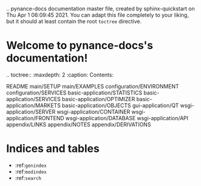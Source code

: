 .. pynance-docs documentation master file, created by
   sphinx-quickstart on Thu Apr  1 06:09:45 2021.
   You can adapt this file completely to your liking, but it should at least
   contain the root `toctree` directive.

Welcome to pynance-docs's documentation!
========================================

.. toctree::
   :maxdepth: 2
   :caption: Contents:

   README
   main/SETUP
   main/EXAMPLES
   configuration/ENVIRONMENT
   configuration/SERVICES
   basic-application/STATISTICS
   basic-application/SERVICES
   basic-application/OPTIMIZER
   basic-application/MARKETS
   basic-application/OBJECTS
   gui-application/QT
   wsgi-application/SERVER
   wsgi-application/CONTAINER
   wsgi-application/FRONTEND
   wsgi-application/DATABASE
   wsgi-application/API
   appendix/LINKS
   appendix/NOTES
   appendix/DERIVATIONS

Indices and tables
==================

* :ref:`genindex`
* :ref:`modindex`
* :ref:`search`
